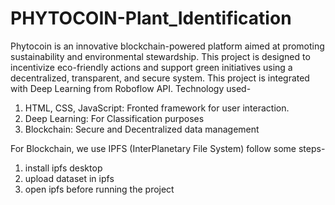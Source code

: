 # PHYTOCOIN-Plant_Identification
Phytocoin is an innovative blockchain-powered platform aimed at promoting sustainability and environmental stewardship. This project is designed to incentivize eco-friendly actions and support green initiatives using a decentralized, transparent, and secure system.
This project is integrated with Deep Learning from Roboflow API.
Technology used- 
1. HTML, CSS, JavaScript: Fronted framework for user interaction.
2. Deep Learning: For Classification purposes
3. Blockchain: Secure and Decentralized data management 

For Blockchain, we use IPFS (InterPlanetary File System) 
follow some steps-
1. install ipfs desktop 
2. upload dataset in ipfs
3. open ipfs before running the project 
